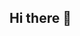 ## Hi there 👋

<!--
<!DOCTYPE html>
<html lang="es">
<head>
    <meta charset="UTF-8">
    <meta name="viewport" content="width=device-width, initial-scale=1.0">
    <title>Portafolio de Lenin Llano</title>
    <link rel="stylesheet" href="style.css">
    <link rel="stylesheet" href="https://cdnjs.cloudflare.com/ajax/libs/font-awesome/6.0.0/css/all.min.css">
</head>
<body>
    <header class="hero">
        <div class="hero-content">
            <img src="assets/profile.jpg" alt="Lenin Llano" class="profile-img">
            <h1>Lenin Llano</h1>
            <p>Desarrollador Fullstack</p>
            <a href="cv.pdf" class="btn">Descargar CV</a>
        </div>
    </header>

    <section class="bio">
        <div class="container">
            <img src="assets/profile-small.jpg" alt="Lenin Llano" class="bio-img">
            <h2>Sobre mí</h2>
            <p>
                Desarrollador de software me interesa el ámbito del desarrollo Fullstack, deseo expandir mis habilidades y contribuir al desarrollo de aplicaciones de software con una sólida formación en el desarrollo de soluciones de software y análisis de datos.
            </p>
            <div class="contact-info">
                <a href="mailto:leninllano22@outlook.com"><i class="fas fa-envelope"></i> leninllano22@outlook.com</a>
                <a href="https://www.linkedin.com/in/lenin-llano-orellana-92274bb6/" target="_blank"><i class="fab fa-linkedin"></i> LinkedIn</a>
            </div>
        </div>
    </section>

</body>
</html>
-->

